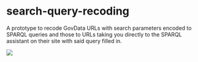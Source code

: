# search-query-recoding
 
 A prototype to recode GovData URLs with search parameters encoded to SPARQL queries and those to URLs taking you directly to the SPARQL assistant on their site with said query filled in.
 
 <img src="https://user-images.githubusercontent.com/5141792/106048735-89c37f00-60e5-11eb-97da-f46da016a021.png">
